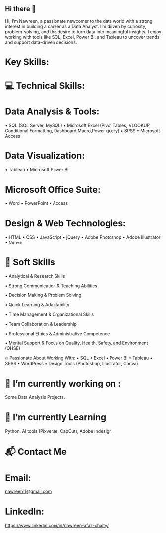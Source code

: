 ## Hi there 👋
Hi, I’m Nawreen, a passionate newcomer to the data world with a strong interest in building a career as a Data Analyst. I’m driven by curiosity, problem-solving, and the desire to turn data into meaningful insights. I enjoy working with tools like SQL, Excel, Power BI, and Tableau to uncover trends and support data-driven decisions.

# Key Skills:
# 💻 Technical Skills:
# Data Analysis & Tools:
• SQL (SQL Server, MySQL) • Microsoft Excel (Pivot Tables, VLOOKUP, Conditional Formatting, Dashboard,Macro,Power query) • SPSS • Microsoft Access

# Data Visualization:
• Tableau • Microsoft Power BI

# Microsoft Office Suite:
• Word • PowerPoint • Access

# Design & Web Technologies:
• HTML • CSS • JavaScript • jQuery • Adobe Photoshop • Adobe Illustrator • Canva

# 🧠 Soft Skills
• Analytical & Research Skills

• Strong Communication & Teaching Abilities

• Decision Making & Problem Solving

• Quick Learning & Adaptability

• Time Management & Organizational Skills

• Team Collaboration & Leadership

• Professional Ethics & Administrative Competence

• Mental Support & Focus on Quality, Health, Safety, and Environment (QHSE)

🔥 Passionate About Working With:
• SQL • Excel • Power BI • Tableau • SPSS • WordPress • Design Tools (Photoshop, Illustrator, Canva)
# 🔭 I’m currently working on :
   Some Data Analysis Projects.
   # 🔭 I’m currently Learning 
   Python, AI tools (Pixverse, CapCut), Adobe Indesign 

# 📬 Contact Me
# Email:
nawreen11@gmail.com

# LinkedIn:
https://www.linkedin.com/in/nawreen-afaz-chaity/


